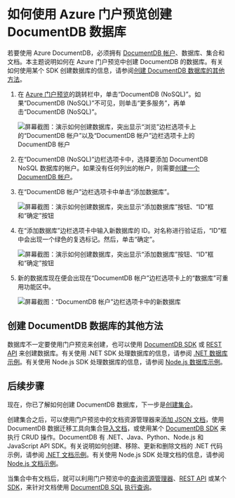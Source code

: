 <properties 
	pageTitle="如何在 DocumentDB 中创建数据库 | Azure" 
	description="了解如何使用在线服务门户预览为 Azure DocumentDB 创建运行速度飞快且可全局缩放的 NoSQL 数据库。" 
	keywords="如何创建数据库" 
	services="documentdb" 
	authors="mimig1" 
	manager="jhubbard" 
	editor="monicar" 
	documentationCenter=""/>

<tags 
	ms.service="documentdb" 
	ms.workload="data-services" 
	ms.tgt_pltfrm="na" 
	ms.devlang="na" 
	ms.topic="article" 
	ms.date="08/25/2016" 
	ms.author="mimig"
   	wacn.date="10/18/2016"/>  


# 如何使用 Azure 门户预览创建 DocumentDB 数据库

若要使用 Azure DocumentDB，必须拥有 [DocumentDB 帐户](/documentation/articles/documentdb-create-account/)、数据库、集合和文档。本主题说明如何在 Azure 门户预览中创建 DocumentDB 的数据库。有关如何使用某个 SDK 创建数据库的信息，请参阅[创建 DocumentDB 数据库的其他方法](#other-ways-to-create-a-documentdb-database)。

1.  在 [Azure 门户预览](https://portal.azure.cn/)的跳转栏中，单击“DocumentDB (NoSQL)”。如果“DocumentDB (NoSQL)”不可见，则单击“更多服务”，再单击“DocumentDB (NoSQL)”。


    ![屏幕截图：演示如何创建数据库，突出显示“浏览”边栏选项卡上的“DocumentDB 帐户”以及“DocumentDB 帐户”边栏选项卡上的 DocumentDB 帐户](./media/documentdb-create-database/docdb-database-creation-1-2.png)  


2.  在“DocumentDB (NoSQL)”边栏选项卡中，选择要添加 DocumentDB NoSQL 数据库的帐户。如果没有任何列出的帐户，则需要[创建一个 DocumentDB 帐户](/documentation/articles/documentdb-create-account/)。

3. 在“DocumentDB 帐户”边栏选项卡中单击“添加数据库”。

    ![屏幕截图：演示如何创建数据库，突出显示“添加数据库”按钮、“ID”框和“确定”按钮](./media/documentdb-create-database/docdb-database-creation-3-5.png)  


4. 在“添加数据库”边栏选项卡中输入新数据库的 ID。对名称进行验证后，“ID”框中会出现一个绿色的复选标记。然后，单击“确定”。

    ![屏幕截图：演示如何创建数据库，突出显示“添加数据库”按钮、“ID”框和“确定”按钮](./media/documentdb-create-database/docdb-database-creation-4.png)  


5. 新的数据库现在便会出现在“DocumentDB 帐户”边栏选项卡上的“数据库”可重用功能区中。
 
	![屏幕截图：“DocumentDB 帐户”边栏选项卡中的新数据库](./media/documentdb-create-database/docdb-database-creation-6.png)  


## 创建 DocumentDB 数据库的其他方法

数据库不一定要使用门户预览来创建，也可以使用 [DocumentDB SDK](/documentation/articles/documentdb-sdk-dotnet/) 或 [REST API](https://msdn.microsoft.com/zh-cn/library/mt489072.aspx) 来创建数据库。有关使用 .NET SDK 处理数据库的信息，请参阅 [.NET 数据库示例](/documentation/articles/documentdb-dotnet-samples/#database-examples/)。有关使用 Node.js SDK 处理数据库的信息，请参阅 [Node.js 数据库示例](/documentation/articles/documentdb-nodejs-samples/#database-examples/)。

## 后续步骤

现在，你已了解如何创建 DocumentDB 数据库，下一步是[创建集合](/documentation/articles/documentdb-create-collection/)。

创建集合之后，可以使用门户预览中的文档资源管理器来[添加 JSON 文档](/documentation/articles/documentdb-view-json-document-explorer/)，使用 DocumentDB 数据迁移工具向集合[导入文档](/documentation/articles/documentdb-import-data/)，或使用某个 [DocumentDB SDK](/documentation/articles/documentdb-sdk-dotnet/) 来执行 CRUD 操作。DocumentDB 有 .NET、Java、Python、Node.js 和 JavaScript API SDK。有关说明如何创建、移除、更新和删除文档的 .NET 代码示例，请参阅 [.NET 文档示例](/documentation/articles/documentdb-dotnet-samples/#document-examples/)。有关使用 Node.js SDK 处理文档的信息，请参阅 [Node.js 文档示例](/documentation/articles/documentdb-nodejs-samples/#document-examples/)。

当集合中有文档后，就可以利用门户预览中的[查询资源管理器](/documentation/articles/documentdb-query-collections-query-explorer/)、[REST API](https://msdn.microsoft.com/zh-cn/library/azure/dn781481.aspx) 或某个 [SDK](/documentation/articles/documentdb-sdk-dotnet/)，来针对文档使用 [DocumentDB SQL](/documentation/articles/documentdb-sql-query/) [执行查询](/documentation/articles/documentdb-sql-query/#executing-sql-queries/)。

<!---HONumber=Mooncake_1010_2016-->
